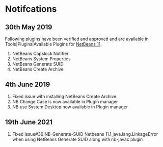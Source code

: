 # Notifcations

## 30th May 2019
Following plugins have been verified and approved and are available in Tools|Plugins|Available Plugins for [NetBeans 11](https://netbeans.apache.org/download/nb110/).
1. NetBeans Capslock Notifier
2. NetBeans System Properties
3. NetBeans Generate SUID
4. NetBeans Create Archive

## 4th June 2019
1. Fixed issue with installing NetBeans Create Archive.
2. NB Change Case is now available in Plugin manager
3. NB use System Desktop now available in Plugin manager


## 19th June 2021
1. Fixed issue#36 NB-Generate-SUID Netbeans 11.1 java.lang.LinkageError when using NetBeans Generate SUID along with nb-javac plugin
